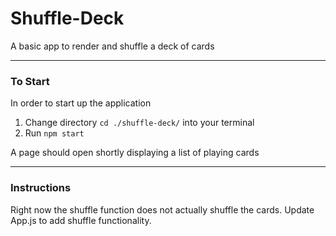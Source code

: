 # Shuffle-Deck
A basic app to render and shuffle a deck of cards

---
### To Start

In order to start up the application

1. Change directory `cd ./shuffle-deck/` into your terminal
2. Run `npm start`

A page should open shortly displaying a list of playing cards

---
### Instructions

Right now the shuffle function does not actually shuffle the cards. Update App.js to add shuffle functionality.